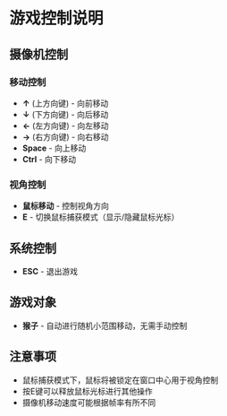 # 游戏控制说明

## 摄像机控制

### 移动控制
- **↑** (上方向键) - 向前移动
- **↓** (下方向键) - 向后移动  
- **←** (左方向键) - 向左移动
- **→** (右方向键) - 向右移动
- **Space** - 向上移动
- **Ctrl** - 向下移动

### 视角控制
- **鼠标移动** - 控制视角方向
- **E** - 切换鼠标捕获模式（显示/隐藏鼠标光标）

## 系统控制
- **ESC** - 退出游戏

## 游戏对象
- **猴子** - 自动进行随机小范围移动，无需手动控制

## 注意事项
- 鼠标捕获模式下，鼠标将被锁定在窗口中心用于视角控制
- 按E键可以释放鼠标光标进行其他操作
- 摄像机移动速度可能根据帧率有所不同 